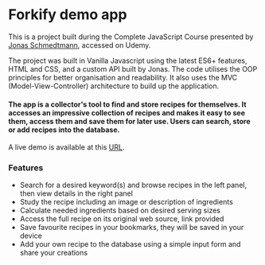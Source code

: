 # Forkify demo app

This is a project built during the Complete JavaScript Course presented by [Jonas Schmedtmann](https://twitter.com/jonasschmedtman), accessed on Udemy.

The project was built in Vanilla Javascript using the latest ES6+ features, HTML and CSS, and a custom API built by Jonas. The code utilises the OOP principles for better organisation and readability. It also uses the MVC (Model-View-Controller) architecture to build up the application.

#### The app is a collector's tool to find and store recipes for themselves. It accesses an impressive collection of recipes and makes it easy to see them, access them and save them for later use. Users can search, store or add recipes into the database.

A live demo is available at this [URL](https://forkify-demo-agnar.netlify.app/).

### Features

- Search for a desired keyword(s) and browse recipes in the left panel, then view details in the right panel
- Study the recipe including an image or description of ingredients
- Calculate needed ingredients based on desired serving sizes
- Access the full recipe on its original web source, link provided
- Save favourite recipes in your bookmarks, they will be saved in your device
- Add your own recipe to the database using a simple input form and share your creations
